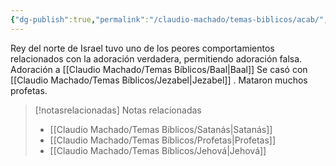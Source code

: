 ```yaml
---
{"dg-publish":true,"permalink":"/claudio-machado/temas-biblicos/acab/","title":"Acab"}
---
```


Rey del norte de Israel tuvo uno de los peores comportamientos relacionados con la adoración verdadera, permitiendo adoración falsa. Adoración a [[Claudio Machado/Temas Bíblicos/Baal\|Baal]] 
Se casó con [[Claudio Machado/Temas Bíblicos/Jezabel\|Jezabel]] .
Mataron muchos profetas.


> [!notasrelacionadas] Notas relacionadas
> - [[Claudio Machado/Temas Bíblicos/Satanás\|Satanás]]
> - [[Claudio Machado/Temas Bíblicos/Profetas\|Profetas]]
> - [[Claudio Machado/Temas Bíblicos/Jehová\|Jehová]]

